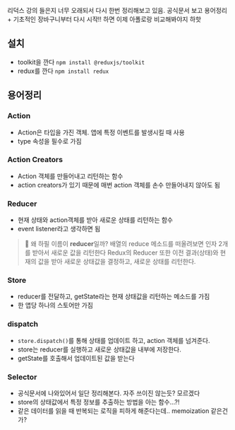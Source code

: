 리덕스 강의 들은지 너무 오래되서 다시 한번 정리해보고 있음.
공식문서 보고 용어정리 + 기초적인 장바구니부터 다시 시작!!
하면 이제 아폴로랑 비교해봐야지 하핫

## 설치

- toolkit을 깐다
  `npm install @reduxjs/toolkit`
- redux를 깐다
  `npm install redux`

## 용어정리

### Action

- Action은 타입을 가진 객체. 앱에 특정 이벤트를 발생시킬 때 사용
- type 속성을 필수로 가짐

### Action Creators

- Action 객체를 만들어내고 리턴하는 함수
- action creators가 있기 때문에 매번 action 객체를 손수 만들어내지 않아도 됨

### Reducer

- 현재 상태와 action객체를 받아 새로운 상태를 리턴하는 함수
- event listener라고 생각하면 됨

> 🤔 왜 하필 이름이 **reducer**일까?
> 배열의 reduce 메소드를 떠올려보면 인자 2개를 받아서 새로운 값을 리턴한다
> Redux의 Reducer 또한 이전 결과(상태)와 현재의 값을 받아 새로운 상태값을 결정하고, 새로운 상태를 리턴한다.

### Store

- reducer를 전달하고, getState라는 현재 상태값을 리턴하는 메소드를 가짐
- 한 앱당 하나의 스토어만 가짐

### dispatch

- `store.dispatch()`를 통해 상태를 업데이트 하고, action 객체를 넘겨준다.
- store는 reducer를 실행하고 새로운 상태값을 내부에 저장한다.
- getState를 호출해서 업데이트된 값을 받는다

### Selector

- 공식문서에 나와있어서 일단 정리해본다. 자주 쓰이진 않는듯? 모르겠다
- store의 상태값에서 특정 정보를 추출하는 방법을 아는 함수...?!
- 같은 데이터를 읽을 때 반복되는 로직을 피하게 해준다는데.. memoization 같은건가?
